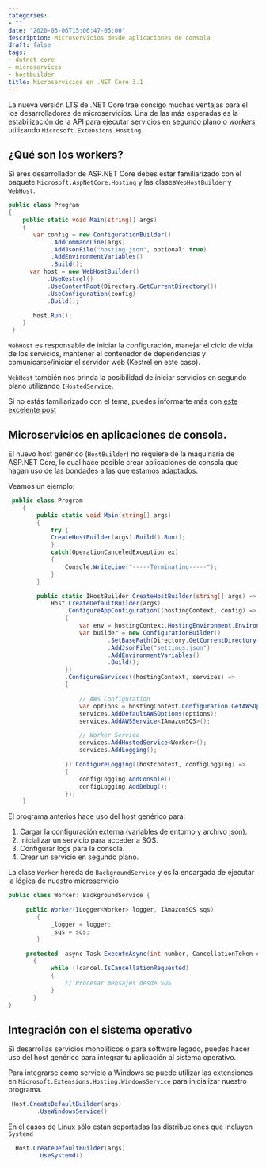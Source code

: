 ```yaml
---
categories:
- ""
date: "2020-03-06T15:06:47-05:00"
description: Microservicios desde aplicaciones de consola
draft: false
tags:
- dotnet core
- microservices
- hostbuilder
title: Microservicios en .NET Core 3.1
---
```


La nueva versión LTS de .NET Core trae consigo muchas ventajas para el
los desarrolladores de microservicios. Una de las más esperadas es la
estabilización de la API para ejecutar servicios en segundo plano o
*workers* utilizando `Microsoft.Extensions.Hosting`

## ¿Qué son los workers?

Si eres desarrollador de ASP.NET Core debes estar familiarizado con el
paquete `Microsoft.AspNetCore.Hosting` y las clases`WebHostBuilder` y
`WebHost`.

```cs
public class Program
{
    public static void Main(string[] args)
    {
	   var config = new ConfigurationBuilder()
            .AddCommandLine(args)
            .AddJsonFile("hosting.json", optional: true)
			.AddEnvironmentVariables()
            .Build();
      var host = new WebHostBuilder()
           .UseKestrel()
           .UseContentRoot(Directory.GetCurrentDirectory())
		   .UseConfiguration(config)
           .Build();

       host.Run();
    }
 }
```

`WebHost` es responsable de iniciar la configuración, manejar el ciclo
de vida de los servicios, mantener el contenedor de dependencias y
comunicarse/iniciar el servidor web (Kestrel en este caso).

`WebHost` también nos brinda la posibilidad de iniciar servicios en
segundo plano utilizando `IHostedService`.

Si no estás familiarizado con el tema, puedes informarte más con [este excelente post](https://www.stevejgordon.co.uk/asp-net-core-2-ihostedservice
"Implementing IHostedService in ASP.NET Core 2.0")

## Microservicios en aplicaciones de consola.

El nuevo host genérico (`HostBuilder`) no requiere de la maquinaria de
ASP.NET Core, lo cual hace posible crear aplicaciones de consola que
hagan uso de las bondades a las que estamos adaptados.

Veamos un ejemplo:

```cs
 public class Program
    {
        public static void Main(string[] args)
        {
            try {
            CreateHostBuilder(args).Build().Run();
            }
            catch(OperationCanceledException ex)
            {
                Console.WriteLine("-----Terminating-----");
            }
        }

        public static IHostBuilder CreateHostBuilder(string[] args) =>
            Host.CreateDefaultBuilder(args)
                .ConfigureAppConfiguration((hostingContext, config) =>
                {
				    var env = hostingContext.HostingEnvironment.EnvironmentName;
                    var builder = new ConfigurationBuilder()
                            .SetBasePath(Directory.GetCurrentDirectory())
                            .AddJsonFile("settings.json")
                            .AddEnvironmentVariables()
                            .Build();
                })
                .ConfigureServices((hostingContext, services) =>
                {

	                // AWS Configuration
                    var options = hostingContext.Configuration.GetAWSOptions();
                    services.AddDefaultAWSOptions(options);
                    services.AddAWSService<IAmazonSQS>();

                    // Worker Service
                    services.AddHostedService<Worker>();
                    services.AddLogging();

                }).ConfigureLogging((hostcontext, configLogging) =>
                {
                    configLogging.AddConsole();
                    configLogging.AddDebug();
                });
    }
```

El programa anterios hace uso del host genérico para:

1. Cargar la configuración externa (variables de entorno y archivo json).
2. Inicializar un servicio para acceder a SQS.
3. Configurar logs para la consola.
4. Crear un servicio en segundo plano.

La clase `Worker` hereda de `BackgroundService` y es la encargada de
ejecutar la lógica de nuestro microservicio

```cs
public class Worker: BackgroundService {

	 public Worker(ILogger<Worker> logger, IAmazonSQS sqs)
        {
            _logger = logger;
            _sqs = sqs;
	    }

	 protected  async Task ExecuteAsync(int number, CancellationToken cancel)
       {
            while (!cancel.IsCancellationRequested)
            {
				// Procesar mensajes desde SQS
			}
	   }
}
```

## Integración con el sistema operativo

Si desarrollas servicios monolíticos o para software legado, puedes
hacer uso del host genérico para integrar tu aplicación al sistema
operativo.

Para integrarse como servicio a Windows se puede utilizar las
extensiones en `Microsoft.Extensions.Hosting.WindowsService` para
inicializar nuestro programa.

```cs
 Host.CreateDefaultBuilder(args)
        .UseWindowsService()
```

En el casos de Linux sólo están soportadas las distribuciones que incluyen
`Systemd`

```cs
  Host.CreateDefaultBuilder(args)
        .UseSystemd()
```

